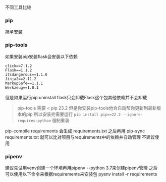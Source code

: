不同工具比较

### pip 
简单安装

### pip-tools

如果安装pip安装flask会安装以下依赖
```
click==7.1.2
Flask==1.1.2
itsdangerous==1.1.0
Jinja2==2.11.2
MarkupSafe==1.1.1
Werkzeug==1.0.1    
```
但是如果运行pip uninstall flask只会卸载Flask这个包其他依赖并不会卸载

> pip-tools 需要 < pip 23.2 但是你安装pip-tools他会自动帮你更新到最新版本的pip
> 所以安装完需要运行 `pip install pip==22.2 --ignore-requires-python` 强制重装

pip-compile requirements 会生成 requirements.txt
之后再用
pip-sync requirements.txt 就可以比对项目与requirements中的依赖并自动管理
不建议使用

### pipenv
建议先试用venv创建一个环境再用pipenv --python 3.7来创建pipenv管理
之后可以使用以下命令来根据requirements来安装包
pyenv install -r requirements